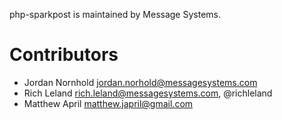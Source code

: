 php-sparkpost is maintained by Message Systems.

# Contributors

* Jordan Nornhold <jordan.norhold@messagesystems.com>
* Rich Leland <rich.leland@messagesystems.com>, @richleland
* Matthew April <matthew.japril@gmail.com>
